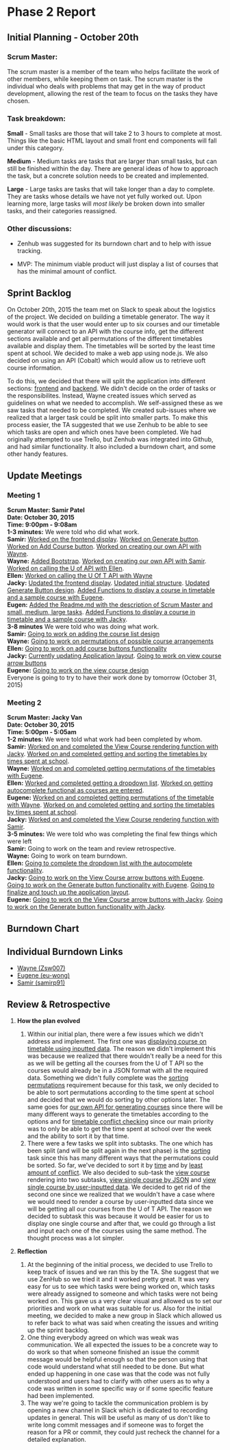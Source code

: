 # Phase 2 Report

## Initial Planning - October 20th
### Scrum Master:
The scrum master is a member of the team who helps facilitate the work of other members, while keeping them on task. The scrum master is the individual who deals with problems that may get in the way of product development, allowing the rest of the team to focus on the tasks they have chosen.

### Task breakdown:

**Small** - Small tasks are those that will take 2 to 3 hours to complete at most. Things like the basic HTML layout and small front end components will fall under this category.

**Medium** - Medium tasks are tasks that are larger than small tasks, but can still be finished within the day. There are general ideas of how to approach the task, but a concrete solution needs to be created and implemented.

**Large** - Large tasks are tasks that will take longer than a day to complete. They are tasks whose details we have not yet fully worked out. Upon learning more, large tasks will *most likely* be broken down into smaller tasks, and their categories reassigned.

### Other discussions:
- Zenhub was suggested for its burndown chart and to help with issue tracking.

- MVP: The minimum viable product will just display a list of courses that has the minimal amount of conflict.

## Sprint Backlog
On October 20th, 2015 the team met on Slack to speak about the logistics of the project. We decided on building a timetable generator. The way it would work is that the user would enter up to six courses and our timetable generator will connect to an API with the course info, get the different sections available and get all permutations of the different timetables available and display them. The timetables will be sorted by the least time spent at school. We decided to make a web app using node.js. We also decided on using an API (Cobalt) which would allow us to retrieve uoft course information.

To do this, we decided that there will split the application into different sections: [frontend](https://github.com/csc301-fall-2015/project-team12-L0101/issues?utf8=%E2%9C%93&q=+label%3Afrontend+) and [backend](https://github.com/csc301-fall-2015/project-team12-L0101/issues?utf8=%E2%9C%93&q=+label%3Abackend+). We didn't decide on the order of tasks or the responsibilites. Instead, Wayne created issues which served as guidelines on what we needed to accomplish. We self-assigned these as we saw tasks that needed to be completed. We created sub-issues where we realized that a larger task could be split into smaller parts. To make this process easier, the TA suggested that we use Zenhub to be able to see which tasks are open and which ones have been completed. We had originally attempted to use Trello, but Zenhub was integrated into Github, and had similar functionality. It also included a burndown chart, and some other handy features.

## Update Meetings

### Meeting 1
**Scrum Master: Samir Patel**  
**Date: October 30, 2015**  
**Time: 9:00pm - 9:08am**  
**1-3 minutes:** We were told who did what work.  
**Samir:** [Worked on the frontend display](https://github.com/csc301-fall-2015/project-team12-L0101/issues/5). [Worked on Generate button](https://github.com/csc301-fall-2015/project-team12-L0101/issues/8). [Worked on Add Course button](https://github.com/csc301-fall-2015/project-team12-L0101/issues/7). [Worked on creating our own API with Wayne](https://github.com/csc301-fall-2015/project-team12-L0101/issues/18).  
**Wayne:** [Added Bootstrap](https://github.com/csc301-fall-2015/project-team12-L0101/issues/23). [Worked on creating our own API with Samir](https://github.com/csc301-fall-2015/project-team12-L0101/issues/18). [Worked on calling the U of API with Ellen](https://github.com/csc301-fall-2015/project-team12-L0101/issues/15).  
**Ellen:** [Worked on calling the U Of T API with Wayne](https://github.com/csc301-fall-2015/project-team12-L0101/issues/15)  
**Jacky:** [Updated the frontend display](https://github.com/csc301-fall-2015/project-team12-L0101/issues/5). [Updated initial structure](https://github.com/csc301-fall-2015/project-team12-L0101/issues/7). [Updated Generate Button design](https://github.com/csc301-fall-2015/project-team12-L0101/issues/8). [Added Functions to display a course in timetable and a sample course with Eugene](https://github.com/csc301-fall-2015/project-team12-L0101/commit/d8afe919844e795add345ba7c8adb98f146bb316).  
**Eugen:** [Added the Readme.md with the description of Scrum Master and small, medium, large tasks](https://github.com/csc301-fall-2015/project-team12-L0101/commit/0e07a33a562cc161ccd14c9d06091aabe5ca288b). [Added Functions to display a course in timetable and a sample course with Jacky](https://github.com/csc301-fall-2015/project-team12-L0101/commit/d8afe919844e795add345ba7c8adb98f146bb316).  
**3-8 minutes** We were told who was doing what work.  
**Samir:** [Going to work on adding the course list design](https://github.com/csc301-fall-2015/project-team12-L0101/issues/19)  
**Wayne:** [Going to work on permutations of possible course arrangements](https://github.com/csc301-fall-2015/project-team12-L0101/issues/16)  
**Ellen:** [Going to work on add course buttons functionality](https://github.com/csc301-fall-2015/project-team12-L0101/issues/10)  
**Jacky:** [Currently updating Application layout](https://github.com/csc301-fall-2015/project-team12-L0101/issues/6). [Going to work on view course arrow buttons](https://github.com/csc301-fall-2015/project-team12-L0101/issues/13)  
**Eugene:** [Going to work on the view course design](https://github.com/csc301-fall-2015/project-team12-L0101/issues/9)  
Everyone is going to try to have their work done by tomorrow (October 31, 2015)

### Meeting 2
**Scrum Master: Jacky Van**  
**Date: October 30, 2015**  
**Time: 5:00pm - 5:05am**  
**1-2 minutes:** We were told what work had been completed by whom.  
**Samir:** [Worked on and completed the View Course rendering function with Jacky](https://github.com/csc301-fall-2015/project-team12-L0101/issues/12). [Worked on and completed getting and sorting the timetables by times spent at school](https://github.com/csc301-fall-2015/project-team12-L0101/issues/44).  
**Wayne:** [Worked on and completed getting permutations of the timetables with Eugene](https://github.com/csc301-fall-2015/project-team12-L0101/issues/16).  
**Ellen:** [Worked and completed getting a dropdown list](https://github.com/csc301-fall-2015/project-team12-L0101/issues/19). [Worked on getting autocomplete functional as courses are entered](https://github.com/csc301-fall-2015/project-team12-L0101/issues/10).  
**Eugene:** [Worked on and completed getting permutations of the timetable with Wayne](https://github.com/csc301-fall-2015/project-team12-L0101/issues/12). [Worked on and completed getting and sorting the timetables by times spent at school](https://github.com/csc301-fall-2015/project-team12-L0101/issues/44).  
**Jacky:** [Worked on and completed the View Course rendering function with Samir](https://github.com/csc301-fall-2015/project-team12-L0101/issues/12).  
**3-5 minutes:** We were told who was completing the final few things which were left  
**Samir:** Going to work on the team and review retrospective.  
**Wayne:** Going to work on team burndown.  
**Ellen:** [Going to complete the dropdown list with the autocomplete functionality](https://github.com/csc301-fall-2015/project-team12-L0101/issues/10).  
**Jacky:** [Going to work on the View Course arrow buttons with Eugene](https://github.com/csc301-fall-2015/project-team12-L0101/issues/13). [Going to work on the Generate button functionality with Eugene](https://github.com/csc301-fall-2015/project-team12-L0101/issues/11). [Going to finalize and touch up the application layout](https://github.com/csc301-fall-2015/project-team12-L0101/issues/6).  
**Eugene:**  [Going to work on the View Course arrow buttons with Jacky](https://github.com/csc301-fall-2015/project-team12-L0101/issues/13). [Going to work on the Generate button functionality with Jacky](https://github.com/csc301-fall-2015/project-team12-L0101/issues/11).

## Burndown Chart

## Individual Burndown Links
* [Wayne (Zsw007)](./burndown/Zsw007.png)
* [Eugene (eu-wong)](./burndown/eu-wong.jpg)
* [Samir (samirp91)](samirp91.jpg)

## Review & Retrospective
1.  **How the plan evolved**
    1. Within our initial plan, there were a few issues which we didn't address and 
    implement. The first one was [displaying course on timetable using inputted data](https://github.com/csc301-fall-2015/project-team12-L0101/issues/41). 
    The reason we didn't implement this was because we realized that there 
    wouldn't really be a need for this as we will be getting all the courses from the
    U of T API so the courses would already be in a JSON format with all the required
    data. Something we didn't fully complete was the [sorting permutations](https://github.com/csc301-fall-2015/project-team12-L0101/issues/44)
    requirement because for this task, we only decided to be able to sort permutations 
    according to the time spent at school and decided that we would do sorting by other
    options later. The same goes for [our own API for generating courses](https://github.com/csc301-fall-2015/project-team12-L0101/issues/17) since
    there will be many different ways to generate the timetables according to the
    options and for [timetable conflict checking](https://github.com/csc301-fall-2015/project-team12-L0101/issues/49) since our main priority was to
    only be able to get the time spent at school over the week and the ability to sort
    it by that time.
    2. There were a few tasks we split into subtasks. The one which has been split (and
    will be split again in the next phase) is the [sorting](https://github.com/csc301-fall-2015/project-team12-L0101/issues/44) task since this has 
    many different ways that the permutations could be sorted. So far, we've decided 
    to sort it by [time](https://github.com/csc301-fall-2015/project-team12-L0101/issues/50) and by [least amount of conflict](#https://github.com/csc301-fall-2015/project-team12-L0101/issues/9). We also decided
    to sub-task the [view course](https://github.com/csc301-fall-2015/project-team12-L0101/issues/12) rendering into two subtasks, [view single course by JSON](https://github.com/csc301-fall-2015/project-team12-L0101/issues/35)
    and [view single course by user-inputted data](https://github.com/csc301-fall-2015/project-team12-L0101/issues/41). We decided to get rid of the
    second one since we realized that we wouldn't have a case where we would need to 
    render a course by user-inputted data since we will be getting all our courses from
    the U of T API. The reason we decided to subtask this was because it would be
    easier for us to display one single course and after that, we could go through a 
    list and input each one of the courses using the same method. The thought process 
    was a lot simpler.  

2. **Reflection**
    1. At the beginning of the initial process, we decided to use Trello to keep 
    track of issues and we ran this by the TA. She suggest that we use ZenHub so 
    we tried it and it worked pretty great. It was very easy for us to see which tasks
    were being worked on, which tasks were already assigned to someone and which tasks
    were not being worked on. This gave us a very clear visual and allowed us to set
    our priorities and work on what was suitable for us. Also for the initial meeting,
    we decided to make a new group in Slack which allowed us to refer back to what was
    said when creating the issues and writing up the sprint backlog.  
    2. One thing everybody agreed on which was weak was communication. We all expected
    the issues to be a concrete way to do work so that when someone finished an issue
    the commit message would be helpful enough so that the person using that code
    would understand what still needed to be done. But what ended up happening in 
    one case was that the code was not fully understood and users had to clarify with
    other users as to why a code was written in some specific way or if some specific
    feature had been implemented.  
    3. The way we're going to tackle the communication problem is by opening a new
    channel in Slack which is dedicated to recording updates in general. This will be
    useful as many of us don't like to write long commit messages and if someone was
    to forget the reason for a PR or commit, they could just recheck the channel for
    a detailed explanation.